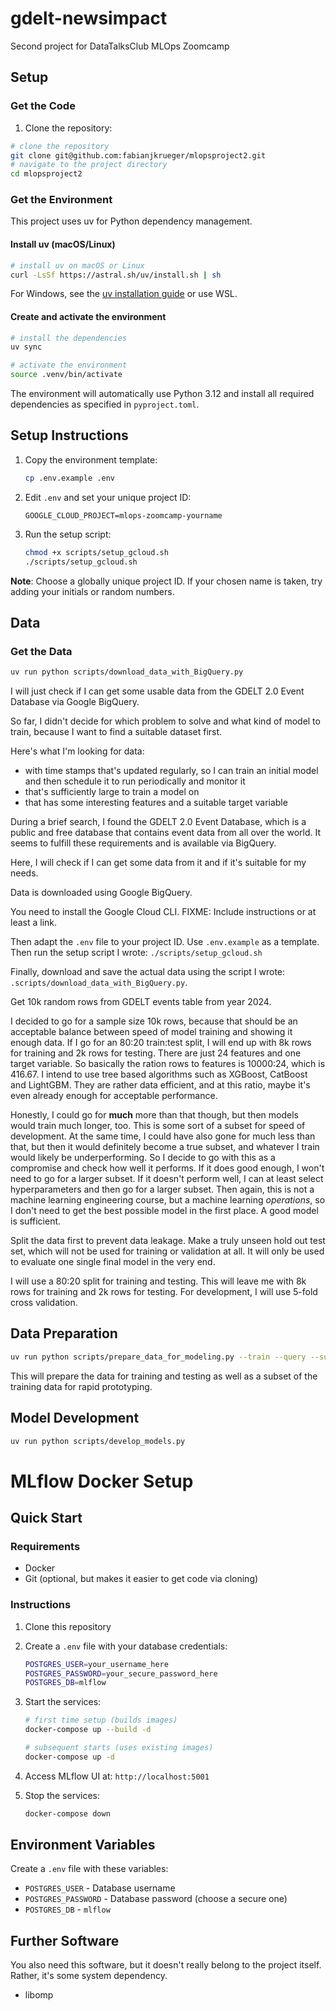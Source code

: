 # gdelt-newsimpact
Second project for DataTalksClub MLOps Zoomcamp

## Setup

### Get the Code

1. Clone the repository:

```bash
# clone the repository
git clone git@github.com:fabianjkrueger/mlopsproject2.git
# navigate to the project directory
cd mlopsproject2
```

### Get the Environment

This project uses uv for Python dependency management.

#### Install uv (macOS/Linux)

```bash
# install uv on macOS or Linux
curl -LsSf https://astral.sh/uv/install.sh | sh
```

For Windows, see the [uv installation guide](https://docs.astral.sh/uv/getting-started/installation/) or use WSL.

#### Create and activate the environment

```bash
# install the dependencies
uv sync

# activate the environment
source .venv/bin/activate
```

The environment will automatically use Python 3.12 and install all required dependencies as specified in `pyproject.toml`.

## Setup Instructions

1. Copy the environment template:
   ```bash
   cp .env.example .env
   ```

2. Edit `.env` and set your unique project ID:
   ```env
   GOOGLE_CLOUD_PROJECT=mlops-zoomcamp-yourname
   ```

3. Run the setup script:
   ```bash
   chmod +x scripts/setup_gcloud.sh
   ./scripts/setup_gcloud.sh
   ```

**Note**: Choose a globally unique project ID. If your chosen name is taken, try adding your initials or random numbers.

## Data

### Get the Data

```bash
uv run python scripts/download_data_with_BigQuery.py
```


I will just check if I can get some usable data from the GDELT 2.0 Event
Database via Google BigQuery.

So far, I didn't decide for which problem to solve and what kind of model to
train, because I want to find a suitable dataset first.

Here's what I'm looking for data:
- with time stamps that's updated regularly, so I can train an initial model
and then schedule it to run periodically and monitor it
- that's sufficiently large to train a model on
- that has some interesting features and a suitable target variable

During a brief search, I found the GDELT 2.0 Event Database, which is a public
and free database that contains event data from all over the world.
It seems to fulfill these requirements and is available via BigQuery.

Here, I will check if I can get some data from it and if it's suitable for my
needs.

Data is downloaded using Google BigQuery.

You need to install the Google Cloud CLI.
FIXME: Include instructions or at least a link.

Then adapt the `.env` file to your project ID. Use `.env.example` as a template.
Then run the setup script I wrote: `./scripts/setup_gcloud.sh`

Finally, download and save the actual data using the script I wrote:
`.scripts/download_data_with_BigQuery.py`.


Get 10k random rows from GDELT events table from year 2024.

I decided to go for a sample size 10k rows, because that should be an acceptable
balance between speed of model training and showing it enough data.
If I go for an 80:20 train:test split, I will end up with 8k rows for training
and 2k rows for testing.
There are just 24 features and one target variable.
So basically the ration rows to features is 10000:24, which is 416.67.
I intend to use tree based algorithms such as XGBoost, CatBoost and LightGBM.
They are rather data efficient, and at this ratio, maybe it's even already
enough for acceptable performance.

Honestly, I could go for **much** more than that though, but then models would
train much longer, too.
This is some sort of a subset for speed of development.
At the same time, I could have also gone for much less than that, but then it
would definitely become a true subset, and whatever I train would likely be
underperforming.
So I decide to go with this as a compromise and check how well it performs.
If it does good enough, I won't need to go for a larger subset.
If it doesn't perform well, I can at least select hyperparameters and then go
for a larger subset.
Then again, this is not a machine learning engineering course, but a machine
learning *operations*, so I don't need to get the best possible model in the
first place.
A good model is sufficient.


Split the data first to prevent data leakage.
Make a truly unseen hold out test set, which will not be used for training or
validation at all.
It will only be used to evaluate one single final model in the very end.

I will use a 80:20 split for training and testing.
This will leave me with 8k rows for training and 2k rows for testing.
For development, I will use 5-fold cross validation.

## Data Preparation

```bash
uv run python scripts/prepare_data_for_modeling.py --train --query --subset
```

This will prepare the data for training and testing as well as a subset of the
training data for rapid prototyping.

## Model Development

```bash
uv run python scripts/develop_models.py
```






# MLflow Docker Setup

## Quick Start

### Requirements

- Docker
- Git (optional, but makes it easier to get code via cloning)

### Instructions

1. Clone this repository

2. Create a `.env` file with your database credentials:

   ```bash
   POSTGRES_USER=your_username_here
   POSTGRES_PASSWORD=your_secure_password_here
   POSTGRES_DB=mlflow
   ```
   
3. Start the services:
   
   ```bash
   # first time setup (builds images)
   docker-compose up --build -d
   
   # subsequent starts (uses existing images)
   docker-compose up -d
   ```

4. Access MLflow UI at: `http://localhost:5001`

5. Stop the services:

   ```bash
   docker-compose down
   ```

## Environment Variables

Create a `.env` file with these variables:
- `POSTGRES_USER` - Database username
- `POSTGRES_PASSWORD` - Database password (choose a secure one)
- `POSTGRES_DB` - `mlflow`

## Further Software

You also need this software, but it doesn't really belong to the project itself.
Rather, it's some system dependency.
- libomp


